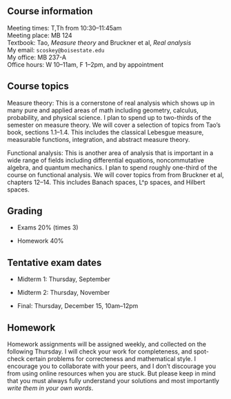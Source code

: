 Course information
------------------

Meeting times: T,Th from 10:30–11:45am  
Meeting place: MB 124  
Textbook: Tao, *Measure theory* and Bruckner et al, *Real analysis*  
My email: `scoskey@boisestate.edu`  
My office: MB 237-A  
Office hours: W 10–11am, F 1–2pm, and by appointment

Course topics
-------------

Measure theory: This is a cornerstone of real analysis which shows up in many pure and applied areas of math including geometry, calculus, probability, and physical science. I plan to spend up to two-thirds of the semester on measure theory. We will cover a selection of topics from Tao’s book, sections 1.1–1.4. This includes the classical Lebesgue measure, measurable functions, integration, and abstract measure theory.

Functional analysis: This is another area of analysis that is important in a wide range of fields including differential equations, noncommutative algebra, and quantum mechanics. I plan to spend roughly one-third of the course on functional analysis. We will cover topics from from Bruckner et al, chapters 12–14. This includes Banach spaces, L^p spaces, and Hilbert spaces.

Grading
-------

* Exams 20% (times 3)

* Homework 40%

Tentative exam dates
--------------------

* Midterm 1: Thursday, September

* Midterm 2: Thursday, November

* Final: Thursday, December 15, 10am–12pm

Homework
--------

Homework assignments will be assigned weekly, and collected on the following Thursday. I will check your work for completeness, and spot-check certain problems for correcteness and mathematical style. I encourage you to collaborate with your peers, and I don’t discourage you from using online resources when you are stuck. But please keep in mind that you must always fully understand your solutions and most importantly *write them in your own words*.

